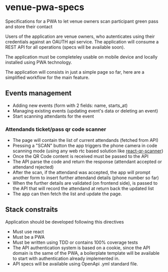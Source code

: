 # venue-pwa-specs

Specifications for a PWA to let venue owners scan participant green pass and store their contact 

Users of the application are venue owners, who autenticates using their credentials against an OAUTH api service.
The application will consume a REST API for all operations (specs will be available soon).

The application must be completeley usable on mobile device and locally installed using PWA technology.

The application will consists in just a simple page so far, here are a simplified workflow for the main feature.

## Events management
* Adding new events (form with 2 fields: name, starts_at)
* Managing existing events (updating event's data or deleting an event)
* Start scanning attendants for the event
### Attendands ticket/pass qr code scanner
* The page will contain the list of current attendands (fetched from API)
* Pressing a "SCAN" button the app triggers the phone camera in code scanning mode (using any web rtc based solution like [react-qr-scanner](kybarg/react-qr-scanner))
* Once the QR Code content is received must be passed to the API
* The API parse the code and return the response (attendant accepted or attendand rejected)
* After the scan, if the attendand was accepted, the app will prompt another form to insert further attendand details (phone number so far)
* When the further details are validated (on frontend side), is passed to the API that will record the attendand at return back the updated list
* The app can then fetch the list and update the page.

## Stack constraits

Application should be developed following this directives

* Must use react
* Must be a PWA
* Must be written using TDD or contains 100% coverage tests
* The API authentication system is based on a cookie, since the API domain is the same of the PWA, a boilerplate template will be available to start with authentication already implemented in.
* API specs will be available using OpenApi .yml standard file.
